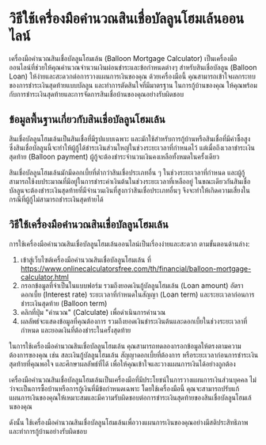 วิธีใช้เครื่องมือคำนวณสินเชื่อบัลลูนโฮมเล้นออนไลน์
==================================================

เครื่องมือคำนวณสินเชื่อบัลลูนโฮมเล้น (Balloon Mortgage Calculator) เป็นเครื่องมือออนไลน์ที่ช่วยให้คุณคำนวณจำนวนเงินผ่อนชำระและข้อกำหนดต่างๆ สำหรับสินเชื่อบัลลูน (Balloon Loan) ให้ง่ายและสะดวกต่อการวางแผนการเงินของคุณ ด้วยเครื่องมือนี้ คุณสามารถเข้าใจผลกระทบของการชำระเงินสุดท้ายแบบบัลลูน และทำการตัดสินใจที่มีมาตรฐาน ในการกู้บ้านของคุณ ให้คุณพร้อมกับการชำระเงินสุดท้ายและการจัดการสินเชื่อบ้านของคุณอย่างรับผิดชอบ

ข้อมูลพื้นฐานเกี่ยวกับสินเชื่อบัลลูนโฮมเล้น
-------------------------------------------

สินเชื่อบัลลูนโฮมเล้นเป็นสินเชื่อที่มีรูปแบบเฉพาะ และมักใช้สำหรับการกู้บ้านหรือสินเชื่อที่มีค่าซื้อสูง ซึ่งสินเชื่อบัลลูนนี้จะทำให้ผู้กู้ได้ชำระเงินส่วนใหญ่ในช่วงระยะเวลาที่กำหนดไว้ แต่เมื่อถึงเวลาชำระเงินสุดท้าย (Balloon payment) ผู้กู้จะต้องชำระจำนวนเงินคงเหลือทั้งหมดในครั้งเดียว

สินเชื่อบัลลูนโฮมเล้นมักมีดอกเบี้ยที่ต่ำกว่าสินเชื่อประเภทอื่น ๆ ในช่วงระยะเวลาที่กำหนด และผู้กู้สามารถใช้งบประมาณที่มีอยู่ในการชำระค่าเงินต้นในช่วงระยะเวลาที่เหลืออยู่ ในขณะเดียวกันสินเชื่อบัลลูนจะต้องชำระเงินสุดท้ายที่มีจำนวนเงินที่สูงกว่าสินเชื่อประเภทอื่นๆ จึงจะทำให้เกิดความเสี่ยงในกรณีที่ผู้กู้ไม่สามารถชำระเงินสุดท้ายได้

วิธีใช้เครื่องมือคำนวณสินเชื่อบัลลูนโฮมเล้น
-------------------------------------------

การใช้เครื่องมือคำนวณสินเชื่อบัลลูนโฮมเล้นออนไลน์เป็นเรื่องง่ายและสะดวก ตามขั้นตอนด้านล่าง:

1. เข้าสู่เว็บไซต์เครื่องมือคำนวณสินเชื่อบัลลูนโฮมเล้น ที่ <https://www.onlinecalculatorsfree.com/th/financial/balloon-mortgage-calculator.html>
2. กรอกข้อมูลที่จำเป็นในแบบฟอร์ม รวมถึงยอดเงินกู้บัลลูนโฮมเล้น (Loan amount) อัตราดอกเบี้ย (Interest rate) ระยะเวลาที่กำหนดในสัญญา (Loan term) และระยะเวลาก่อนการชำระเงินสุดท้าย (Balloon term)
3. คลิกที่ปุ่ม "คำนวณ" (Calculate) เพื่อดำเนินการคำนวณ
4. ผลลัพธ์จะแสดงข้อมูลที่คุณต้องการ รวมถึงยอดเงินชำระเงินต้นและดอกเบี้ยในช่วงระยะเวลาที่กำหนด และยอดเงินที่ต้องชำระในครั้งสุดท้าย

ในการใช้เครื่องมือคำนวณสินเชื่อบัลลูนโฮมเล้น คุณสามารถทดลองกรอกข้อมูลให้ตรงตามความต้องการของคุณ เช่น สละเงินกู้บัลลูนโฮมเล้น สัญญาดอกเบี้ยที่ต้องการ หรือระยะเวลาก่อนการชำระเงินสุดท้ายที่คุณพอใจ และศึกษาผลลัพธ์ที่ได้ เพื่อให้คุณเข้าใจและวางแผนการเงินได้อย่างถูกต้อง

เครื่องมือคำนวณสินเชื่อบัลลูนโฮมเล้นเป็นเครื่องมือที่มีประโยชน์ในการวางแผนการเงินส่วนบุคคล ไม่ว่าจะเป็นการซื้อบ้านหรือการกู้เงินที่มีข้อกำหนดเฉพาะ โดยใช้เครื่องมือนี้ คุณจะสามารถปรับแก้แผนการเงินของคุณให้เหมาะสมและมีความรับผิดชอบต่อการชำระเงินสุดท้ายของสินเชื่อบัลลูนโฮมเล้นของคุณ

ดังนั้น ใช้เครื่องมือคำนวณสินเชื่อบัลลูนโฮมเล้นเพื่อวางแผนการเงินของคุณอย่างมีสติประสิทธิภาพ และทำการกู้บ้านอย่างรับผิดชอบ